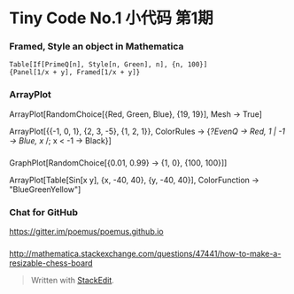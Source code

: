 Tiny Code No.1	小代码 第1期
===================

### Framed, Style an object in Mathematica
```
Table[If[PrimeQ[n], Style[n, Green], n], {n, 100}]
{Panel[1/x + y], Framed[1/x + y]}
```

### ArrayPlot
 ArrayPlot[RandomChoice[{Red, Green, Blue}, {19, 19}], Mesh -> True]
 
 ArrayPlot[{{-1, 0, 1}, {2, 3, -5}, {1, 2, 1}}, 
 ColorRules -> {_?EvenQ -> Red, 1 | -1 -> Blue, 
   x_ /; x < -1 -> Black}]
   
   

###
GraphPlot[RandomChoice[{0.01, 0.99} -> {1, 0}, {100, 100}]]

ArrayPlot[Table[Sin[x y], {x, -40, 40}, {y, -40, 40}], 
 ColorFunction -> "BlueGreenYellow"]
 
### Chat for GitHub
https://gitter.im/poemus/poemus.github.io

###
http://mathematica.stackexchange.com/questions/47441/how-to-make-a-resizable-chess-board

> Written with [StackEdit](https://stackedit.io/).
